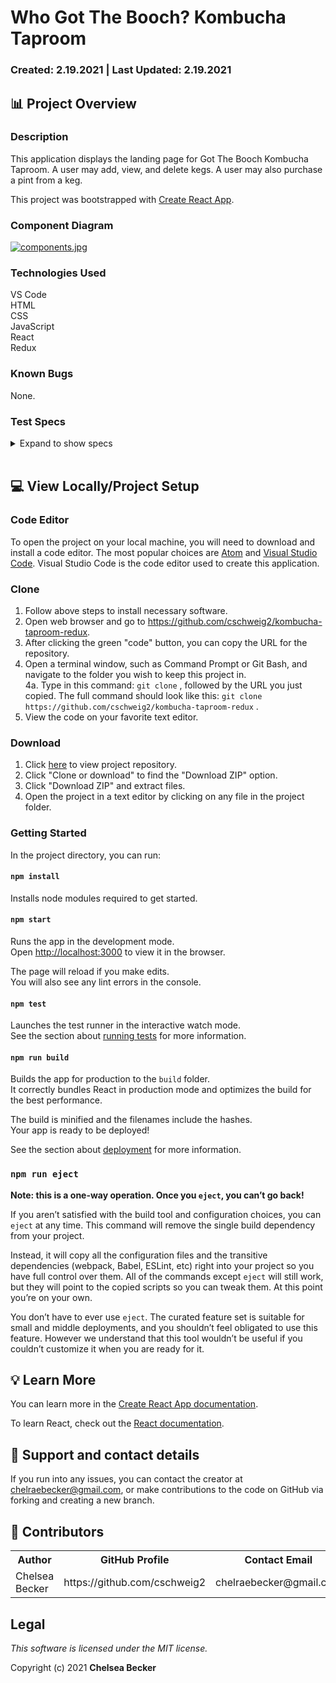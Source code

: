 # Who Got The Booch? Kombucha Taproom

### Created: 2.19.2021 | Last Updated: 2.19.2021

## 📊 Project Overview

### **Description**

This application displays the landing page for Got The Booch Kombucha Taproom. A user may add, view, and delete kegs. A user may also purchase a pint from a keg.

This project was bootstrapped with [Create React App](https://github.com/facebook/create-react-app).

### **Component Diagram**

[![components.jpg](https://i.postimg.cc/WzP05LnX/components.jpg)](https://postimg.cc/HcBJLNFy)

### **Technologies Used**

VS Code \
HTML \
CSS \
JavaScript \
React \
Redux

### **Known Bugs**

None.

### **Test Specs**

<details>
<summary>Expand to show specs</summary>

<table>
  <tr>
    <th>Test #</th>
    <th>Expected Behavior</th>
    <th>Input</th>
    <th>Output</th>
  </tr>
  <tr>
    <td>1</td>
    <td>formVisibleReducer should return default state if no action type is recognized</td>
    <td>formVisibleReducer(false, { type: null })</td>
    <td>false</td>
  </tr>
  <tr>
    <td>2</td>
    <td>formVisibleReducer should toggle form visibility state to true</td>
    <td>formVisibleReducer(false, { type: 'TOGGLE_FORM' })</td>
    <td>true</td>
  </tr>
  <tr>
    <td>3</td>
    <td>kegListReducer should return default state if no action type is recognized</td>
    <td>kegListReducer({}, { type: 'null' })</td>
    <td>{}</td>
  </tr>
  <tr>
    <td>4</td>
    <td>kegListReducer should successfully add new keg data to masterKegList</td>
    <td>kegListReducer({}, { type: 'ADD_KEG' })</td>
    <td>{"keg object containing all required properties"}</td>
  </tr>
  <tr>
    <td>5</td>
    <td>kegListReducer should successfully delete keg data from masterKegList</td>
    <td>kegListReducer({}, { type: 'DELETE_KEG' })</td>
    <td>Chosen keg will be removed, leaving all remaining kegs in masterKegList</td>
  </tr>
  <tr>
    <td>6</td>
    <td>rootReducer should return default state if no action type is recognized</td>
    <td>rootReducer({}, { type: null })</td>
    <td>masterKegList: {}, formVisibleOnPage: false</td>
  </tr>
  <tr>
    <td>7</td>
    <td>Initial state of kegListReducer matches rootReducer</td>
    <td>expect(store.getState().masterKegList).toEqual(kegListReducer(undefined, { type: null }))</td>
    <td>True</td>
  </tr>
  <tr>
    <td>8</td>
    <td>Initial state of formVisibleReducer matches rootReducer</td>
    <td>expect(store.getState().formVisibleOnPage).toEqual(formVisibleReducer(undefined, { type: null }))</td>
    <td>True</td>
  </tr>
  <tr>
    <td>9</td>
    <td>ADD_KEG action works for kegListReducer and rootReducer</td>
    <td>expect(store.getState().masterKegList).toEqual(kegListReducer(undefined, action))</td>
    <td>True</td>
  </tr>
  <tr>
    <td>10</td>
    <td>TOGGLE_FORM action works for formVisibleReducer and rootReducer</td>
    <td>expect(store.getState().formVisibleOnPage).toEqual(formVisibleReducer(undefined, action))</td>
    <td>True</td>
  </tr>
  <tr>
    <td>11</td>
    <td>Action creator 'deleteKeg' should create DELETE_KEG action</td>
    <td>actions.deleteKeg(1)</td>
    <td>type: 'DELETE_KEG', id: 1</td>
  </tr>
  <tr>
    <td>12</td>
    <td>Action creator toggleForm should create TOGGLE_FORM action</td>
    <td>actions.toggleForm()</td>
    <td>type: 'TOGGLE_FORM'</td>
  </tr>
  <tr>
    <td>13</td>
    <td>Action creator addKeg should create ADD_KEG action</td>
    <td>actions.addKeg()</td>
    <td>type: 'ADD_KEG'</td>
  </tr>
  <tr>
    <td>14</td>
    <td>toggleEditReducer should return default state if no action type is recognized</td>
    <td>toggleEditReducer(false, { type: 'null' })</td>
    <td>false</td>
  </tr>
  <tr>
    <td>15</td>
    <td>toggleEditReducer should toggle form visibility state to true</td>
    <td>toggleEditReducer(false, { type: 'TOGGLE_EDIT' })</td>
    <td>True</td>
  </tr>
  <tr>
    <td>16</td>
    <td>TOGGLE_EDIT action works for editReducer and rootReducer</td>
    <td>expect(store.getState().editing).toEqual(editReducer(undefined, action))</td>
    <td>True</td>
  </tr>
  <tr>
    <td>17</td>
    <td>Action creator toggleEdit should create TOGGLE_EDIT action</td>
    <td>actions.toggleEdit()</td>
    <td>type: 'TOGGLE_EDIT'</td>
  </tr>
</table>


</details>

<br>

## 💻 View Locally/Project Setup

### **Code Editor**

To open the project on your local machine, you will need to download and install a code editor. The most popular choices are [Atom](https://atom.io/) and [Visual Studio Code](https://code.visualstudio.com/). Visual Studio Code is the code editor used to create this application.

### **Clone**
1. Follow above steps to install necessary software.
2. Open web browser and go to https://github.com/cschweig2/kombucha-taproom-redux.
3. After clicking the green "code" button, you can copy the URL for the repository.
4. Open a terminal window, such as Command Prompt or Git Bash, and navigate to the folder you wish to keep this project in.<br>
  4a. Type in this command: `git clone` , followed by the URL you just copied. The full command should look like this: `git clone https://github.com/cschweig2/kombucha-taproom-redux` .
5. View the code on your favorite text editor.

### **Download**
1. Click [here](https://github.com/cschweig2/kombucha-taproom-redux) to view project repository.
2. Click "Clone or download" to find the "Download ZIP" option.
3. Click "Download ZIP" and extract files.
4. Open the project in a text editor by clicking on any file in the project folder.

### **Getting Started**

In the project directory, you can run:

#### `npm install`

Installs node modules required to get started.

#### `npm start`

Runs the app in the development mode.\
Open [http://localhost:3000](http://localhost:3000) to view it in the browser.

The page will reload if you make edits.\
You will also see any lint errors in the console.

#### `npm test`

Launches the test runner in the interactive watch mode.\
See the section about [running tests](https://facebook.github.io/create-react-app/docs/running-tests) for more information.

#### `npm run build`

Builds the app for production to the `build` folder.\
It correctly bundles React in production mode and optimizes the build for the best performance.

The build is minified and the filenames include the hashes.\
Your app is ready to be deployed!

See the section about [deployment](https://facebook.github.io/create-react-app/docs/deployment) for more information.

### `npm run eject`

**Note: this is a one-way operation. Once you `eject`, you can’t go back!**

If you aren’t satisfied with the build tool and configuration choices, you can `eject` at any time. This command will remove the single build dependency from your project.

Instead, it will copy all the configuration files and the transitive dependencies (webpack, Babel, ESLint, etc) right into your project so you have full control over them. All of the commands except `eject` will still work, but they will point to the copied scripts so you can tweak them. At this point you’re on your own.

You don’t have to ever use `eject`. The curated feature set is suitable for small and middle deployments, and you shouldn’t feel obligated to use this feature. However we understand that this tool wouldn’t be useful if you couldn’t customize it when you are ready for it.

## 💡 Learn More

You can learn more in the [Create React App documentation](https://facebook.github.io/create-react-app/docs/getting-started).

To learn React, check out the [React documentation](https://reactjs.org/).

## 📧 Support and contact details

If you run into any issues, you can contact the creator at chelraebecker@gmail.com, or make contributions to the code on GitHub via forking and creating a new branch.

## 📝 Contributors

<table>
  <tr>
    <th>Author</th>
    <th>GitHub Profile</th>
    <th>Contact Email</th>
  </tr>
  <tr>
    <td>Chelsea Becker</td>
    <td>https://github.com/cschweig2</td>
    <td>chelraebecker@gmail.com</td>
  </tr>
</table>

##  Legal

*This software is licensed under the MIT license.*

Copyright (c) 2021 **Chelsea Becker**